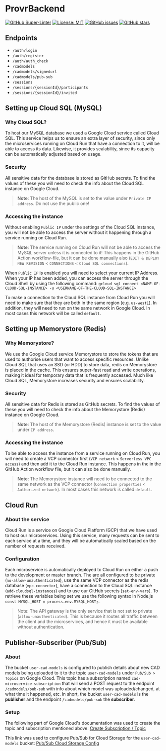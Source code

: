 # ProvrBackend

[![GitHub Super-Linter](https://github.com/ProVR-Norway/ProvrBackend/workflows/Lint%20Code%20Base/badge.svg)](https://github.com/marketplace/actions/super-linter) [![License: MIT](https://img.shields.io/badge/License-MIT-yellow.svg)](https://opensource.org/licenses/MIT)
[![GitHub issues](https://img.shields.io/github/issues/ProVR-Norway/ProvrBackend.svg)](https://GitHub.com/Naereen/StrapDown.js/issues/)
[![GitHub stars](https://img.shields.io/github/stars/ProVR-Norway/ProvrBackend.svg?style=social&label=Star&maxAge=2592000)](https://GitHub.com/Naereen/StrapDown.js/stargazers/) 

## Endpoints

- `/auth/login`
- `/auth/register`
- `/auth/auth_check`
- `/cadmodels`
- `/cadmodels/signedurl`
- `/cadmodels/pub-sub`
- `/sessions`
- `/sessions/{sessionId}/participants`
- `/sessions/{sessionId}/invited`

## Setting up Cloud SQL (MySQL)

### Why Cloud SQL?

To host our MySQL database we used a Google Cloud service called Cloud SQL. This service helps us to ensure an extra layer of security, since only the microservices running on Cloud Run that have a connection to it, will be able to access its data. Likewise, it provides scalability, since its capacity can be automatically adjusted based on usage.

### Security

All sensitive data for the database is stored as GitHub secrets. To find the values of these you will need to check the info about the Cloud SQL instance on Google Cloud. 

> **Note**: The host of the MySQL is set to the value under `Private IP address`. Do not use the public one!

### Accessing the instance

Without enabling `Public IP` under the settings of the Cloud SQL instance, you will not be able to access the server without it happening through a service running on Cloud Run.

> **Note**: The service running on Cloud Run will not be able to access the MySQL server unless it is connected to it! This happens in the GitHub Action workflow-file, but it can be done manually also (`EDIT & DEPLOY NEW REVISION` < `CONNECTIONS` < `Cloud SQL connections`).

When `Public IP` is enabled you will need to select your current IP Address. When your IP has been added, you can access the server through the Cloud Shell by using the following command: `gcloud sql connect <NAME-OF-CLOUD-SQL-INSTANCE> -u <USERNAME-OF-THE-CLOUD-SQL-INSTANCE>`

To make a connection to the Cloud SQL instance from Cloud Run you will need to make sure that they are both in the same region (e.g. `us-west1`). In addition, they will need to run on the same network in Google Cloud. In most cases this network will be called `default`.

## Setting up Memorystore (Redis)

### Why Memorystore?

We use the Google Cloud service Memorystore to store the tokens that are used to authorise users that want to access specific resources. Unlike Cloud SQL that uses an SSD (or HDD) to store data, redis on Memorystore is placed in the cache. This ensures super-fast read and write operations, making it ideal for temporary data that is frequently accessed. Much like Cloud SQL, Memorystore increases security and ensures scalability.

### Security

All sensitive data for Redis is stored as GitHub secrets. To find the values of these you will need to check the info about the Memorystore (Redis) instance on Google Cloud.

> **Note**: The host of the Memorystore (Redis) instance is set to the value under `IP address`.

### Accessing the instance

To be able to access the instance from a service running on Cloud Run, you will need to create a VCP connector first (`VCP network` < `Serverless VPC access`) and then add it to the Cloud Run instance. This happens in the in the GitHub Action workflow file, but it can also be done manually. 

> **Note**: The Memorystore instance will need to be connected to the same network as the VCP connector (`Connection properties` < `Authorized network`). In most cases this network is called `default`.

## Cloud Run

### About the service

Cloud Run is a service on Google Cloud Platform (GCP) that we have used to host our microservices. Using this service, many requests can be sent to each service at a time, and they will be automatically scaled based on the number of requests received.

### Configuration

Each microservice is automatically deployed to Cloud Run on either a push to the development or master branch. The are all configured to be private (`no-allow-unauthenticated`), use the same VCP connector as the redis database (`vpc-connector`), have a connection to the Cloud SQL instance (`add-cloudsql-instances`) and to use our GitHub secrets (`set-env-vars`). To retrieve these variables being set we use the following syntax in Node.js `const MYSQL_HOST = process.env.MYSQL_HOST;`. 

> Note: The API gateway is the only service that is not set to private (`allow-unauthenticated`). This is because it routes all traffic between the client and the microservices, and hence it must be available without authentication. 

## Publisher-Subscriber (Pub/Sub)

### About 

The bucket `user-cad-models` is configured to publish details about new CAD models being uploaded to it to the topic `user-cad-models` under `Pub/Sub > Topics` on Google Cloud. This topic has a subscription named `cad-microservice-subscription` that will send a POST request to the endpoint `/cadmodels/pub-sub` with info about which model was uploaded/changed, at what time it happened, etc. In short, the bucket `user-cad-models` is the **publisher** and the endpoint `/cadmodels/pub-sub` the **subscriber**.

### Setup

The following part of Google Cloud's documentation was used to create the topic and subscription mentioned above: [Create Subscription / Topic](https://cloud.google.com/pubsub/docs/admin)

This link was used to configure Pub/Sub for Cloud Storage for the `user-cad-models` bucket: [Pub/Sub Cloud Storage Config](https://cloud.google.com/storage/docs/reporting-changes#gsutil)
